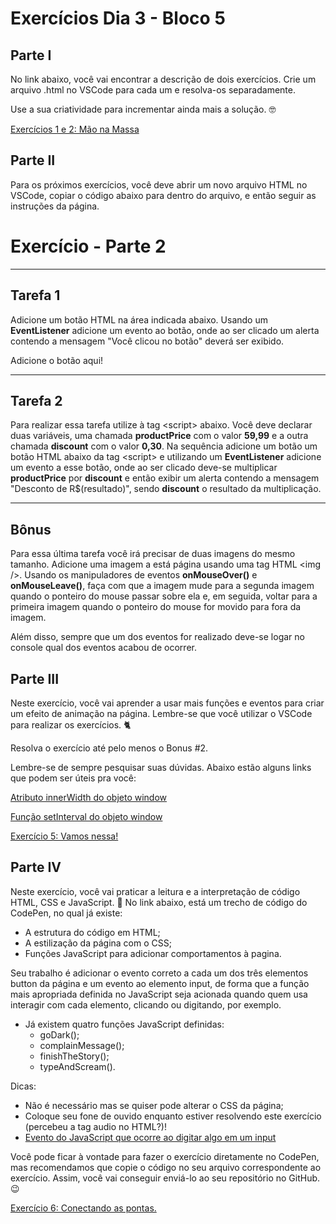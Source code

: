 # Exercícios Dia 3 - Bloco 5

## Parte I

No link abaixo, você vai encontrar a descrição de dois exercícios. Crie um arquivo .html no VSCode para cada um e resolva-os separadamente.

Use a sua criatividade para incrementar ainda mais a solução. 🤓

[Exercícios 1 e 2: Mão na Massa](https://www.teaching-materials.org/jsweb/exercises/events)

## Parte II

Para os próximos exercícios, você deve abrir um novo arquivo HTML no VSCode, copiar o código abaixo para dentro do arquivo, e então seguir as instruções da página.

<!DOCTYPE html>
<html lang="en">
  <head>
    <meta charset="UTF-8" />
    <meta name="viewport" content="width=device-width, initial-scale=1.0" />
    <title>Exercício - Parte 2</title>
    <!-- Seu código JavaScript pode vir aqui -->
    <!-- Seu código JavaScript pode vir aqui -->
    <!-- Seu código JavaScript pode vir aqui -->
  </head>
  <body>
    <div>
      <h1>Exercício - Parte 2</h1>
      <hr />
      <h2>Tarefa 1</h2>
      <p>
        Adicione um botão HTML na área indicada abaixo. Usando um
        <strong>EventListener</strong> adicione um evento ao botão, onde ao ser
        clicado um alerta contendo a mensagem "Você clicou no botão" deverá ser
        exibido.
      </p>
      <div class="tarefa1">Adicione o botão aqui!</div>
      <hr />
      <h2>Tarefa 2</h2>
      <p>
        Para realizar essa tarefa utilize à tag &lt;script&gt; abaixo. Você deve
        declarar duas variáveis, uma chamada <strong>productPrice</strong> com o
        valor <strong>59,99</strong> e a outra chamada
        <strong>discount</strong> com o valor <strong>0,30</strong>. Na
        sequência adicione um botão um botão HTML abaixo da tag &lt;script&gt; e
        utilizando um <strong>EventListener</strong> adicione um evento a esse
        botão, onde ao ser clicado deve-se multiplicar
        <strong>productPrice</strong> por <strong>discount</strong> e então
        exibir um alerta contendo a mensagem "Desconto de R$(resultado)", sendo
        <strong>discount</strong> o resultado da multiplicação.
      </p>
      <script language="javascript" type="text/javascript">
        //JavaScript para a tarefa 2
        //JavaScript para a tarefa 2
        //JavaScript para a tarefa 2
      </script>
      <hr />
      <h2>Bônus</h2>
      <p>
        Para essa última tarefa você irá precisar de duas imagens do mesmo
        tamanho. Adicione uma imagem a está página usando uma tag HTML &lt;img
        /&gt;. Usando os manipuladores de eventos
        <strong>onMouseOver()</strong> e <strong>onMouseLeave()</strong>, faça com
        que a imagem mude para a segunda imagem quando o ponteiro do mouse
        passar sobre ela e, em seguida, voltar para a primeira imagem quando o
        ponteiro do mouse for movido para fora da imagem.
      </p>
      <p>
        Além disso, sempre que um dos eventos for realizado deve-se logar no
        console qual dos eventos acabou de ocorrer.
      </p>
      <!-- Adicione a tag <img /> aqui -->
    </div>
  </body>
</html>

## Parte III

Neste exercício, você vai aprender a usar mais funções e eventos para criar um efeito de animação na página. Lembre-se que você utilizar o VSCode para realizar os exercícios. 🐈

Resolva o exercício até pelo menos o Bonus #2.

Lembre-se de sempre pesquisar suas dúvidas. Abaixo estão alguns links que podem ser úteis pra você:

[Atributo innerWidth do objeto window](https://www.w3schools.com/jsref/prop_win_innerheight.asp)

[Função setInterval do objeto window](https://www.w3schools.com/js/js_timing.asp)

[Exercício 5: Vamos nessa!](https://www.teaching-materials.org/jsweb/exercises/animation)

## Parte IV

Neste exercício, você vai praticar a leitura e a interpretação de código HTML, CSS e JavaScript. 🙂
No link abaixo, está um trecho de código do CodePen, no qual já existe:

- A estrutura do código em HTML;
- A estilização da página com o CSS;
- Funções JavaScript para adicionar comportamentos à pagina.

Seu trabalho é adicionar o evento correto a cada um dos três elementos button da página e um evento ao elemento input, de forma que a função mais apropriada definida no JavaScript seja acionada quando quem usa interagir com cada elemento, clicando ou digitando, por exemplo.

- Já existem quatro funções JavaScript definidas:
	- goDark();
	- complainMessage();
	- finishTheStory();
	- typeAndScream().

Dicas:

- Não é necessário mas se quiser pode alterar o CSS da página;
- Coloque seu fone de ouvido enquanto estiver resolvendo este exercício (percebeu a tag audio no HTML?)!
- [Evento do JavaScript que ocorre ao digitar algo em um input](https://www.w3schools.com/jsref/event_oninput.asp)

Você pode ficar à vontade para fazer o exercício diretamente no CodePen, mas recomendamos que copie o código no seu arquivo correspondente ao exercício. Assim, você vai conseguir enviá-lo ao seu repositório no GitHub. 😉

[Exercício 6: Conectando as pontas.](https://codepen.io/prosetech/pen/oRxMmZ)
